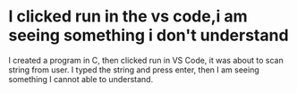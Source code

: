 
# I clicked run in the vs code,i am seeing something i don't understand



I created a program in C, then clicked run in VS Code, it was about to scan string from user. I typed the string and press enter, then I am seeing something I cannot able to understand.


        